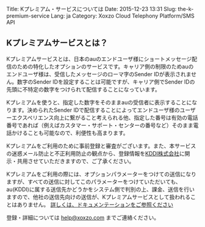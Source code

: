 Title: Kプレミアム・サービスについては
Date: 2015-12-23 13:31
Slug: the-k-premium-service
Lang: ja
Category: Xoxzo Cloud Telephony Platform/SMS API

## Kプレミアムサービスとは？

Kプレミアムサービスとは、日本のauのエンドユーザ様にショートメッセージ配信のための特化したオプションのサービスです。キャリア側の制限のためauのエンドユーザ様は、受信したメッセージのローマ字のSender IDが表示されません。数字のSender IDを設定することは可能ですが、キャリア側でSender IDの先頭に不特定の数字をつけられて配信することになっています。

Kプレミアムを使うと、指定した数字をそのままauの受信者に表示することになります。決められたSender IDで配信することによってエンドユーザ様のユーザーエクスペリエンス向上に繋がること考えられる他、指定した番号は有効の電話番号であれば（例えばカスタマー・サポート・センターの番号など）そのまま電話かけることも可能なので、利便性も高まります。

Kプレミアムをご利用のために事前登録と審査がございます。また、本サービスの迷惑メール防止と不正利用防止の観点から、登録情報を[KDDI株式会社](http://www.kddi.com/)に開示・共用させていただきますので、ご了承ください。

Kプレミアムをご利用の際には、オプションパラメーターをつけての送信になりますが、すべての送信に対してこのパラメーターをつけていただいても、au(KDDI)に属する送信先かどうかをシステム側で判別の上、課金、送信を行いますので、他社の送信先向けの送信が、Kプレミアムサービスとして扱われることはありません。
[詳しくは、ドキュメンテーションをご参照ください](http://docs.xoxzo.com/ja/sms.html#jp-specific-optional-parameters)

登録・詳細については [help@xoxzo.com](mailto:help@xoxzo.com) までご連絡ください。
